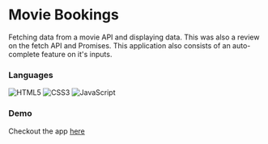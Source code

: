 # Movie Bookings
Fetching data from a movie API and displaying data. This was also a review on the fetch API
and Promises. This application also consists of an auto-complete feature on it's inputs.

### Languages
![HTML5](https://img.shields.io/badge/html5-%23E34F26.svg?style=for-the-badge&logo=html5&logoColor=white)
![CSS3](https://img.shields.io/badge/css3-%231572B6.svg?style=for-the-badge&logo=css3&logoColor=white)
![JavaScript](https://img.shields.io/badge/javascript-%23323330.svg?style=for-the-badge&logo=javascript&logoColor=%23F7DF1E)

### Demo
Checkout the app [here](https://mattbanuag.github.io/movieBookings/) 

